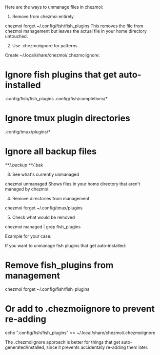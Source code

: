 Here are the ways to unmanage files in chezmoi:

  1. Remove from chezmoi entirely

  chezmoi forget ~/.config/fish/fish_plugins
  This removes the file from chezmoi management but leaves the actual file in your home directory untouched.

  2. Use .chezmoiignore for patterns

  Create ~/.local/share/chezmoi/.chezmoiignore:
  # Ignore fish plugins that get auto-installed
  .config/fish/fish_plugins
  .config/fish/completions/*

  # Ignore tmux plugin directories
  .config/tmux/plugins/*

  # Ignore all backup files
  **/*.backup
  **/*.bak

  3. See what's currently unmanaged

  chezmoi unmanaged
  Shows files in your home directory that aren't managed by chezmoi.

  4. Remove directories from management

  chezmoi forget ~/.config/tmux/plugins

  5. Check what would be removed

  chezmoi managed | grep fish_plugins

  Example for your case:

  If you want to unmanage fish plugins that get auto-installed:

  # Remove fish_plugins from management
  chezmoi forget ~/.config/fish/fish_plugins

  # Or add to .chezmoiignore to prevent re-adding
  echo ".config/fish/fish_plugins" >> ~/.local/share/chezmoi/.chezmoiignore

  The .chezmoiignore approach is better for things that get auto-generated/installed, since it prevents
  accidentally re-adding them later.
